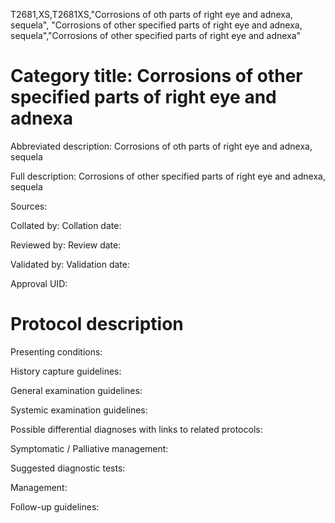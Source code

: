 T2681,XS,T2681XS,"Corrosions of oth parts of right eye and adnexa, sequela", "Corrosions of other specified parts of right eye and adnexa, sequela","Corrosions of other specified parts of right eye and adnexa"
# Category title: Corrosions of other specified parts of right eye and adnexa

Abbreviated description: Corrosions of oth parts of right eye and adnexa, sequela

Full description: Corrosions of other specified parts of right eye and adnexa, sequela

Sources:

Collated by:
Collation date:

Reviewed by:
Review date:

Validated by:
Validation date:

Approval UID:

# Protocol description

Presenting conditions:

History capture guidelines:

General examination guidelines:

Systemic examination guidelines:

Possible differential diagnoses with links to related protocols:

Symptomatic / Palliative management:

Suggested diagnostic tests:

Management:

Follow-up guidelines:
